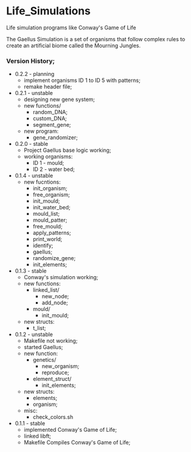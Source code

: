 # Life_Simulations
Life simulation programs like Conway's Game of Life  

The Gaellus Simulation is a set of organisms that follow complex rules to create an artificial biome called the Mourning Jungles.  

### Version History; 
- 0.2.2 - planning  
	- implement organisms ID 1 to ID 5 with patterns;  
	- remake header file;  
- 0.2.1 - unstable 
	- designing new gene system;  
	- new functions/  
		- random_DNA;  
		- custom_DNA;  
		- segment_gene;  
	- new program:  
		- gene_randomizer;   
- 0.2.0 - stable  
	- Project Gaellus base logic working;  
	- working organisms:  
		- ID 1 - mould;  
		- ID 2 - water bed;  
- 0.1.4 - unstable  
	- new fucntions:  
		- init_organism;  
		- free_organism;
		- init_mould;  
		- init_water_bed;  
		- mould_list;  
		- mould_patter;  
		- free_mould;  
		- apply_patterns;  
		- print_world;  
		- identify;  
		- gaellus;  
		- randomize_gene;
		- init_elements;   
- 0.1.3 - stable  
	- Conway's simulation working;  
	- new functions:  
		- linked_list/  
			- new_node;  
			- add_node;  
		- mould/  
			- init_mould;  
	- new structs:  
		- t_list;  
- 0.1.2 - unstable  
	- Makefile not working;  
	- started Gaellus;  
	- new function:  
		- genetics/  
			- new_organism;  
			- reproduce;  
		- element_struct/  
			- init_elements;  
	- new structs:  
		- elements;  
		- organism;  
	- misc:  
		- check_colors.sh  
- 0.1.1 - stable  
	- implemented Conway's Game of Life;  
	- linked libft;  
	- Makefile Compiles Conway's Game of Life;  
